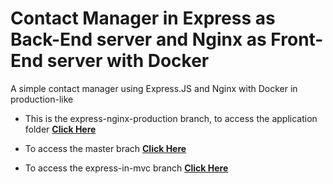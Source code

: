 # Contact Manager in Express as Back-End server and Nginx as Front-End server with Docker

A simple contact manager using Express.JS and Nginx with Docker in production-like

* This is the express-nginx-production branch, to access the application folder **<a href="https://github.com/siicosmos/Contact-Manager-React-Express/tree/express-nginx-production/express-nginx-production" target="_blank">Click Here</a>**

* To access the master brach **<a href="https://github.com/siicosmos/Contact-Manager-React-Express/tree/master" target="_blank">Click Here</a>**

* To access the express-in-mvc branch **<a href="https://github.com/siicosmos/Contact-Manager-React-Express/tree/express-in-mvc" target="_blank">Click Here</a>**
